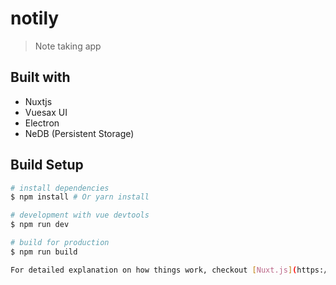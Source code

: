# notily

> Note taking app

## Built with

- Nuxtjs
- Vuesax UI
- Electron
- NeDB (Persistent Storage)

## Build Setup

```bash
# install dependencies
$ npm install # Or yarn install

# development with vue devtools
$ npm run dev

# build for production
$ npm run build

For detailed explanation on how things work, checkout [Nuxt.js](https://github.com/nuxt/nuxt.js), [Electron.js](https://electronjs.org/), and [electron-builder](https://www.electron.build/).
```

